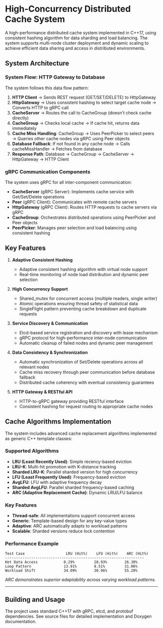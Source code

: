 # High-Concurrency Distributed Cache System

A high-performance distributed cache system implemented in C++17, using consistent hashing algorithm for data sharding and load balancing. The system supports multi-node cluster deployment and dynamic scaling to achieve efficient data sharing and access in distributed environments.

## System Architecture

### System Flow: HTTP Gateway to Database

The system follows this data flow pattern:

1. **HTTP Client** → Sends REST request (GET/SET/DELETE) to HttpGateway
2. **HttpGateway** → Uses consistent hashing to select target cache node → Converts HTTP to gRPC call
3. **CacheServer** → Routes the call to CacheGroup (doesn't check cache directly)
4. **CacheGroup** → Checks local cache → If cache hit, returns data immediately
5. **Cache Miss Handling**: CacheGroup → Uses PeerPicker to select peers → Queries other cache nodes via gRPC using Peer objects
6. **Database Fallback**: If not found in any cache node → Calls cacheMissHandler → Fetches from database
7. **Response Path**: Database → CacheGroup → CacheServer → HttpGateway → HTTP Client

### gRPC Communication Components

The system uses gRPC for all inter-component communication:

- **CacheServer** (gRPC Server): Implements cache service with Get/Set/Delete operations
- **Peer** (gRPC Client): Communicates with remote cache servers
- **HttpGateway** (gRPC Client): Routes HTTP requests to cache servers via gRPC
- **CacheGroup**: Orchestrates distributed operations using PeerPicker and Peer objects
- **PeerPicker**: Manages peer selection and load balancing using consistent hashing

## Key Features

1. **Adaptive Consistent Hashing**
   - Adaptive consistent hashing algorithm with virtual node support
   - Real-time monitoring of node load distribution and dynamic peer selection

2. **High Concurrency Support**
   - Shared_mutex for concurrent access (multiple readers, single writer)
   - Atomic operations ensuring thread safety of statistical data
   - SingleFlight pattern preventing cache breakdown and duplicate requests

3. **Service Discovery & Communication**
   - Etcd-based service registration and discovery with lease mechanism
   - gRPC protocol for high-performance inter-node communication
   - Automatic cleanup of failed nodes and dynamic peer management

4. **Data Consistency & Synchronization**
   - Automatic synchronization of Set/Delete operations across all relevant nodes
   - Cache miss recovery through peer communication before database fallback
   - Distributed cache coherency with eventual consistency guarantees

5. **HTTP Gateway & RESTful API**
   - HTTP-to-gRPC gateway providing RESTful interface
   - Consistent hashing for request routing to appropriate cache nodes

## Cache Algorithms Implementation

The system includes advanced cache replacement algorithms implemented as generic C++ template classes:

### Supported Algorithms
- **LRU (Least Recently Used)**: Simple recency-based eviction
- **LRU-K**: Multi-hit promotion with K-distance tracking  
- **Sharded LRU-K**: Parallel sharded version for high concurrency
- **LFU (Least Frequently Used)**: Frequency-based eviction
- **AvgLFU**: LFU with adaptive frequency decay
- **Sharded AvgLFU**: Parallel sharded frequency-based caching
- **ARC (Adaptive Replacement Cache)**: Dynamic LRU/LFU balance

### Key Features
- **Thread-safe**: All implementations support concurrent access
- **Generic**: Template-based design for any key-value types
- **Adaptive**: ARC automatically adapts to workload patterns
- **Scalable**: Sharded versions reduce lock contention

### Performance Example
```
Test Case                   LRU (Hit%)    LFU (Hit%)    ARC (Hit%)
----------------------------------------------------------------
Hot Data Access            0.29%         28.93%        26.30%
Loop Pattern               13.91%        8.51%         31.06%
Workload Shift             34.09%        30.96%        55.20%
```

*ARC demonstrates superior adaptability across varying workload patterns.*

---

## Building and Usage

The project uses standard C++17 with gRPC, etcd, and protobuf dependencies. See source files for detailed implementation and Doxygen documentation.
